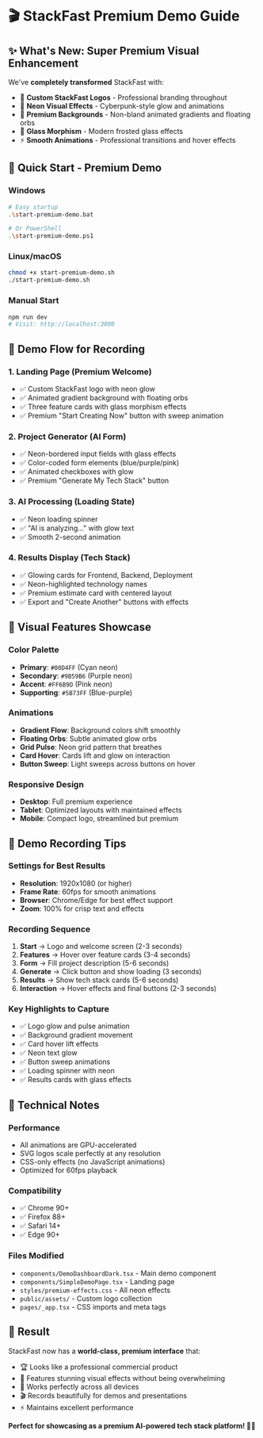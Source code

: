 # 🎬 StackFast Premium Demo Guide

## ✨ What's New: Super Premium Visual Enhancement

We've **completely transformed** StackFast with:
- 🎨 **Custom StackFast Logos** - Professional branding throughout
- 🌈 **Neon Visual Effects** - Cyberpunk-style glow and animations  
- 🌌 **Premium Backgrounds** - Non-bland animated gradients and floating orbs
- 💎 **Glass Morphism** - Modern frosted glass effects
- ⚡ **Smooth Animations** - Professional transitions and hover effects

## 🚀 Quick Start - Premium Demo

### Windows
```bash
# Easy startup
.\start-premium-demo.bat

# Or PowerShell
.\start-premium-demo.ps1
```

### Linux/macOS
```bash
chmod +x start-premium-demo.sh
./start-premium-demo.sh
```

### Manual Start
```bash
npm run dev
# Visit: http://localhost:3000
```

## 🎯 Demo Flow for Recording

### 1. **Landing Page** (Premium Welcome)
- ✅ Custom StackFast logo with neon glow
- ✅ Animated gradient background with floating orbs
- ✅ Three feature cards with glass morphism effects
- ✅ Premium "Start Creating Now" button with sweep animation

### 2. **Project Generator** (AI Form)
- ✅ Neon-bordered input fields with glass effects
- ✅ Color-coded form elements (blue/purple/pink)
- ✅ Animated checkboxes with glow
- ✅ Premium "Generate My Tech Stack" button

### 3. **AI Processing** (Loading State)
- ✅ Neon loading spinner
- ✅ "AI is analyzing..." with glow text
- ✅ Smooth 2-second animation

### 4. **Results Display** (Tech Stack)
- ✅ Glowing cards for Frontend, Backend, Deployment
- ✅ Neon-highlighted technology names
- ✅ Premium estimate card with centered layout
- ✅ Export and "Create Another" buttons with effects

## 🎨 Visual Features Showcase

### **Color Palette**
- **Primary**: `#00D4FF` (Cyan neon)
- **Secondary**: `#9B59B6` (Purple neon)
- **Accent**: `#FF6B9D` (Pink neon)
- **Supporting**: `#5B73FF` (Blue-purple)

### **Animations**
- **Gradient Flow**: Background colors shift smoothly
- **Floating Orbs**: Subtle animated glow orbs
- **Grid Pulse**: Neon grid pattern that breathes
- **Card Hover**: Cards lift and glow on interaction
- **Button Sweep**: Light sweeps across buttons on hover

### **Responsive Design**
- **Desktop**: Full premium experience
- **Tablet**: Optimized layouts with maintained effects
- **Mobile**: Compact logo, streamlined but premium

## 📱 Demo Recording Tips

### **Settings for Best Results**
- **Resolution**: 1920x1080 (or higher)
- **Frame Rate**: 60fps for smooth animations
- **Browser**: Chrome/Edge for best effect support
- **Zoom**: 100% for crisp text and effects

### **Recording Sequence**
1. **Start** → Logo and welcome screen (2-3 seconds)
2. **Features** → Hover over feature cards (3-4 seconds)
3. **Form** → Fill project description (5-6 seconds)
4. **Generate** → Click button and show loading (3 seconds)
5. **Results** → Show tech stack cards (5-6 seconds)
6. **Interaction** → Hover effects and final buttons (2-3 seconds)

### **Key Highlights to Capture**
- ✅ Logo glow and pulse animation
- ✅ Background gradient movement
- ✅ Card hover lift effects
- ✅ Neon text glow
- ✅ Button sweep animations
- ✅ Loading spinner with neon
- ✅ Results cards with glass effects

## 🔧 Technical Notes

### **Performance**
- All animations are GPU-accelerated
- SVG logos scale perfectly at any resolution
- CSS-only effects (no JavaScript animations)
- Optimized for 60fps playback

### **Compatibility**
- ✅ Chrome 90+
- ✅ Firefox 88+
- ✅ Safari 14+
- ✅ Edge 90+

### **Files Modified**
- `components/DemoDashboardDark.tsx` - Main demo component
- `components/SimpleDemoPage.tsx` - Landing page
- `styles/premium-effects.css` - All neon effects
- `public/assets/` - Custom logo collection
- `pages/_app.tsx` - CSS imports and meta tags

## 🎯 Result

StackFast now has a **world-class, premium interface** that:
- 🏆 Looks like a professional commercial product
- 🎨 Features stunning visual effects without being overwhelming
- 📱 Works perfectly across all devices
- 🎬 Records beautifully for demos and presentations
- ⚡ Maintains excellent performance

**Perfect for showcasing as a premium AI-powered tech stack platform! 🚀✨**
